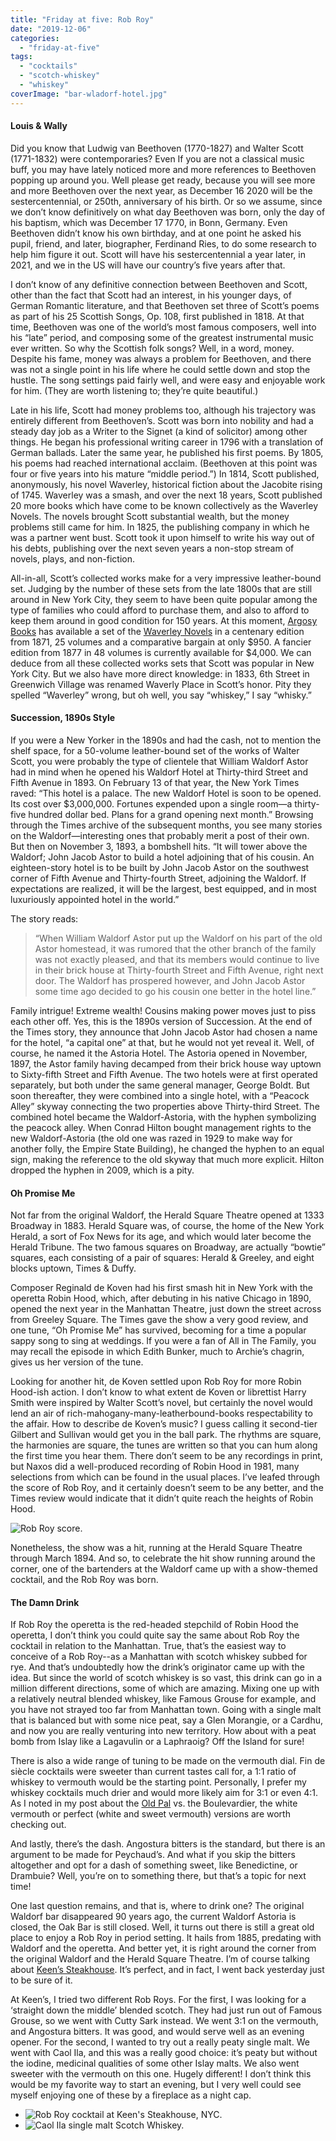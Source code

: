 ```yaml
---
title: "Friday at five: Rob Roy"
date: "2019-12-06"
categories: 
  - "friday-at-five"
tags: 
  - "cocktails"
  - "scotch-whiskey"
  - "whiskey"
coverImage: "bar-wladorf-hotel.jpg"
---
```


#### Louis & Wally

Did you know that Ludwig van Beethoven (1770-1827) and Walter Scott (1771-1832) were contemporaries? Even If you are not a classical music buff, you may have lately noticed more and more references to Beethoven popping up around you. Well please get ready, because you will see more and more Beethoven over the next year, as December 16 2020 will be the sestercentennial, or 250th, anniversary of his birth. Or so we assume, since we don’t know definitively on what day Beethoven was born, only the day of his baptism, which was December 17 1770, in Bonn, Germany. Even Beethoven didn’t know his own birthday, and at one point he asked his pupil, friend, and later, biographer, Ferdinand Ries, to do some research to help him figure it out. Scott will have his sestercentennial a year later, in 2021, and we in the US will have our country’s five years after that.

I don’t know of any definitive connection between Beethoven and Scott, other than the fact that Scott had an interest, in his younger days, of German Romantic literature, and that Beethoven set three of Scott’s poems as part of his 25 Scottish Songs, Op. 108, first published in 1818. At that time, Beethoven was one of the world’s most famous composers, well into his “late” period, and composing some of the greatest instrumental music ever written. So why the Scottish folk songs? Well, in a word, money. Despite his fame, money was always a problem for Beethoven, and there was not a single point in his life where he could settle down and stop the hustle. The song settings paid fairly well, and were easy and enjoyable work for him. (They are worth listening to; they’re quite beautiful.)

Late in his life, Scott had money problems too, although his trajectory was entirely different from Beethoven’s. Scott was born into nobility and had a steady day job as a Writer to the Signet (a kind of solicitor) among other things. He began his professional writing career in 1796 with a translation of German ballads. Later the same year, he published his first poems. By 1805, his poems had reached international acclaim. (Beethoven at this point was four or five years into his mature “middle period.”) In 1814, Scott published, anonymously, his novel Waverley, historical fiction about the Jacobite rising of 1745. Waverley was a smash, and over the next 18 years, Scott published 20 more books which have come to be known collectively as the Waverley Novels. The novels brought Scott substantial wealth, but the money problems still came for him. In 1825, the publishing company in which he was a partner went bust. Scott took it upon himself to write his way out of his debts, publishing over the next seven years a non-stop stream of novels, plays, and non-fiction.

All-in-all, Scott’s collected works make for a very impressive leather-bound set. Judging by the number of these sets from the late 1800s that are still around in New York City, they seem to have been quite popular among the type of families who could afford to purchase them, and also to afford to keep them around in good condition for 150 years. At this moment, [Argosy Books](https://www.argosybooks.com) has available a set of the [Waverley Novels](https://www.argosybooks.com/advSearchResults.php?orderBy=saleprice2&action=search&cat_conj=or&keywordsField=walter+scott) in a centenary edition from 1871, 25 volumes and a comparative bargain at only $950. A fancier edition from 1877 in 48 volumes is currently available for $4,000. We can deduce from all these collected works sets that Scott was popular in New York City. But we also have more direct knowledge: in 1833, 6th Street in Greenwich Village was renamed Waverly Place in Scott’s honor. Pity they spelled “Waverley” wrong, but oh well, you say “whiskey,” I say “whisky.”

#### Succession, 1890s Style

If you were a New Yorker in the 1890s and had the cash, not to mention the shelf space, for a 50-volume leather-bound set of the works of Walter Scott, you were probably the type of clientele that William Waldorf Astor had in mind when he opened his Waldorf Hotel at Thirty-third Street and Fifth Avenue in 1893. On February 13 of that year, the New York Times raved: “This hotel is a palace. The new Waldorf Hotel is soon to be opened. Its cost over $3,000,000. Fortunes expended upon a single room—a thirty-five hundred dollar bed. Plans for a grand opening next month.” Browsing through the Times archive of the subsequent months, you see many stories on the Waldorf—interesting ones that probably merit a post of their own. But then on November 3, 1893, a bombshell hits. “It will tower above the Waldorf; John Jacob Astor to build a hotel adjoining that of his cousin. An eighteen-story hotel is to be built by John Jacob Astor on the southwest corner of Fifth Avenue and Thirty-fourth Street, adjoining the Waldorf. If expectations are realized, it will be the largest, best equipped, and in most luxuriously appointed hotel in the world.”

The story reads:

> “When William Waldorf Astor put up the Waldorf on his part of the old Astor homestead, it was rumored that the other branch of the family was not exactly pleased, and that its members would continue to live in their brick house at Thirty-fourth Street and Fifth Avenue, right next door. The Waldorf has prospered however, and John Jacob Astor some time ago decided to go his cousin one better in the hotel line.”

Family intrigue! Extreme wealth! Cousins making power moves just to piss each other off. Yes, this is the 1890s version of Succession. At the end of the Times story, they announce that John Jacob Astor had chosen a name for the hotel, “a capital one” at that, but he would not yet reveal it. Well, of course, he named it the Astoria Hotel. The Astoria opened in November, 1897, the Astor family having decamped from their brick house way uptown to Sixty-fifth Street and Fifth Avenue. The two hotels were at first operated separately, but both under the same general manager, George Boldt. But soon thereafter, they were combined into a single hotel, with a “Peacock Alley” skyway connecting the two properties above Thirty-third Street. The combined hotel became the Waldorf-Astoria, with the hyphen symbolizing the peacock alley. When Conrad Hilton bought management rights to the new Waldorf-Astoria (the old one was razed in 1929 to make way for another folly, the Empire State Building), he changed the hyphen to an equal sign, making the reference to the old skyway that much more explicit. Hilton dropped the hyphen in 2009, which is a pity.

#### Oh Promise Me

Not far from the original Waldorf, the Herald Square Theatre opened at 1333 Broadway in 1883. Herald Square was, of course, the home of the New York Herald, a sort of Fox News for its age, and which would later become the Herald Tribune. The two famous squares on Broadway, are actually “bowtie” squares, each consisting of a pair of squares: Herald & Greeley, and eight blocks uptown, Times & Duffy.

Composer Reginald de Koven had his first smash hit in New York with the operetta Robin Hood, which, after debuting in his native Chicago in 1890, opened the next year in the Manhattan Theatre, just down the street across from Greeley Square. The Times gave the show a very good review, and one tune, “Oh Promise Me” has survived, becoming for a time a popular sappy song to sing at weddings. If you were a fan of All in The Family, you may recall the episode in which Edith Bunker, much to Archie’s chagrin, gives us her version of the tune.

Looking for another hit, de Koven settled upon Rob Roy for more Robin Hood-ish action. I don’t know to what extent de Koven or librettist Harry Smith were inspired by Walter Scott’s novel, but certainly the novel would lend an air of rich-mahogany-many-leatherbound-books respectability to the affair. How to describe de Koven’s music? I guess calling it second-tier Gilbert and Sullivan would get you in the ball park. The rhythms are square, the harmonies are square, the tunes are written so that you can hum along the first time you hear them. There don’t seem to be any recordings in print, but Naxos did a well-produced recording of Robin Hood in 1981, many selections from which can be found in the usual places. I’ve leafed through the score of Rob Roy, and it certainly doesn’t seem to be any better, and the Times review would indicate that it didn’t quite reach the heights of Robin Hood.  

![Rob Roy score.](images/rob-roy-score.jpg)

Nonetheless, the show was a hit, running at the Herald Square Theatre through March 1894. And so, to celebrate the hit show running around the corner, one of the bartenders at the Waldorf came up with a show-themed cocktail, and the Rob Roy was born.

#### The Damn Drink

If Rob Roy the operetta is the red-headed stepchild of Robin Hood the operetta, I don’t think you could quite say the same about Rob Roy the cocktail in relation to the Manhattan. True, that’s the easiest way to conceive of a Rob Roy--as a Manhattan with scotch whiskey subbed for rye. And that’s undoubtedly how the drink’s originator came up with the idea. But since the world of scotch whiskey is so vast, this drink can go in a million different directions, some of which are amazing. Mixing one up with a relatively neutral blended whiskey, like Famous Grouse for example, and you have not strayed too far from Manhattan town. Going with a single malt that is balanced but with some nice peat, say a Glen Morangie, or a Cardhu, and now you are really venturing into new territory. How about with a peat bomb from Islay like a Lagavulin or a Laphraoig? Off the Island for sure!

There is also a wide range of tuning to be made on the vermouth dial. Fin de siècle cocktails were sweeter than current tastes call for, a 1:1 ratio of whiskey to vermouth would be the starting point. Personally, I prefer my whiskey cocktails much drier and would more likely aim for 3:1 or even 4:1. As I noted in my post about the [Old Pal](https://www.culturednyc.com/friday-at-five-old-pal/) vs. the Boulevardier, the white vermouth or perfect (white and sweet vermouth) versions are worth checking out.

And lastly, there’s the dash. Angostura bitters is the standard, but there is an argument to be made for Peychaud’s. And what if you skip the bitters altogether and opt for a dash of something sweet, like Benedictine, or Drambuie? Well, you’re on to something there, but that’s a topic for next time!

One last question remains, and that is, where to drink one? The original Waldorf bar disappeared 90 years ago, the current Waldorf Astoria is closed, the Oak Bar is still closed. Well, it turns out there is still a great old place to enjoy a Rob Roy in period setting. It hails from 1885, predating with Waldorf and the operetta. And better yet, it is right around the corner from the original Waldorf and the Herald Square Theatre. I’m of course talking about [Keen’s Steakhouse](http://www.keens.com/). It’s perfect, and in fact, I went back yesterday just to be sure of it.

At Keen’s, I tried two different Rob Roys. For the first, I was looking for a ‘straight down the middle’ blended scotch. They had just run out of Famous Grouse, so we went with Cutty Sark instead. We went 3:1 on the vermouth, and Angostura bitters. It was good, and would serve well as an evening opener. For the second, I wanted to try out a really peaty single malt. We went with Caol Ila, and this was a really good choice: it’s peaty but without the iodine, medicinal qualities of some other Islay malts. We also went sweeter with the vermouth on this one. Hugely different! I don’t think this would be my favorite way to start an evening, but I very well could see myself enjoying one of these by a fireplace as a night cap.

- ![Rob Roy cocktail at Keen's Steakhouse, NYC.](images/rob-roy-cocktail.jpg)
- ![Caol Ila single malt Scotch Whiskey.](images/rob-roy-cocktail-caol-ila.jpg)
